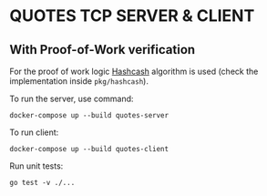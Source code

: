# QUOTES TCP SERVER & CLIENT
## With Proof-of-Work verification

For the proof of work logic [Hashcash](https://en.wikipedia.org/wiki/Hashcash#:~:text=Hashcash%20is%20a%20cryptographic%20hash,proof%20can%20be%20verified%20efficiently.) algorithm is used (check the implementation inside `pkg/hashcash`).

To run the server, use command:
```
docker-compose up --build quotes-server
```

To run client:
```
docker-compose up --build quotes-client
```

Run unit tests:
```
go test -v ./...
```